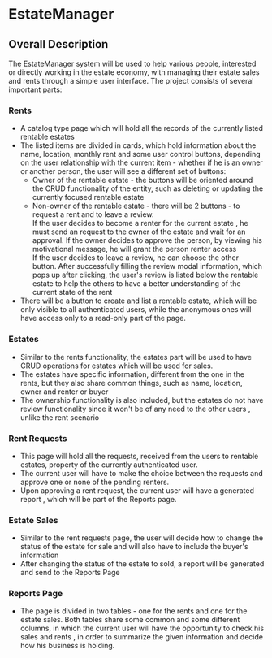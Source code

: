# EstateManager 

## Overall Description

The EstateManager system will be used to help various people, interested or directly working in the estate economy, with managing their estate sales and rents through a simple user interface. The project consists of several important parts: 

### Rents
  * A catalog type page which will hold all the records of the currently listed rentable estates
  * The listed items are divided in cards, which hold information about the name, location, monthly rent and some user control buttons, depending on the user relationship with the current item - whether if he is an owner or another person, the user will see a different set of buttons:
    * Owner of the rentable estate - the buttons will be oriented around the CRUD functionality of the entity, such as deleting or updating the currently focused rentable estate
    * Non-owner of the rentable estate - there will be 2 buttons - to request a rent and to leave a review. \
      If the user decides to become a renter for the current estate , he must send an request to the owner of the estate and wait for an approval. If the owner decides to approve the person, by viewing his motivational message, he will grant the person renter access \
      If the user decides to leave a review, he can choose the other button. After successfully filling the review modal information, which pops up after clicking, the user's review is listed below the rentable estate to help the others to have a better understanding of the current state of the rent 
 * There will be a button to create and list a rentable estate, which will be only visible to all authenticated users, while the anonymous ones will have access only to a read-only part of the page.

### Estates
 * Similar to the rents functionality, the estates part will be used to have CRUD operations for estates which will be used for sales.
 * The estates have specific information, different from the one in the rents, but they also share common things, such as name, location, owner and renter or buyer 
 * The ownership functionality is also included, but the estates do not have review functionality since it won't be of any need to the other users , unlike the rent scenario

### Rent Requests
 * This page will hold all the requests, received from the users to rentable estates, property of the currently authenticated user.
 * The current user will have to make the choice between the requests and approve one or none of the pending renters.
 * Upon approving a rent request, the current user will have a generated report , which will be part of the Reports page.

### Estate Sales
 * Similar to the rent requests page, the user will decide how to change the status of the estate for sale and will also have to include the buyer's information
 * After changing the status of the estate to sold, a report will be generated and send to the Reports Page

### Reports Page
 * The page is divided in two tables - one for the rents and one for the estate sales. Both tables share some common and some different columns, in which the current user will have the opportunity to check his sales and rents , in order to summarize the given information and decide how his business is holding.
